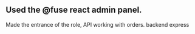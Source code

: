 <h2>Used the @fuse react admin panel. </h2>
Made the entrance of the role, API working with orders. backend express